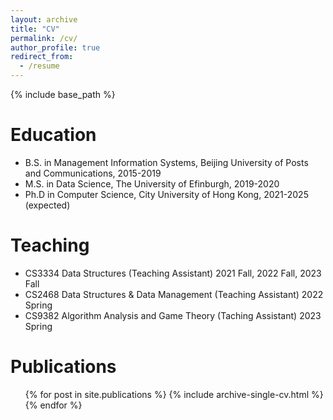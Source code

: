 ```yaml
---
layout: archive
title: "CV"
permalink: /cv/
author_profile: true
redirect_from:
  - /resume
---
```


{% include base_path %}

Education
======
* B.S. in Management Information Systems, Beijing University of Posts and Communications, 2015-2019
* M.S. in Data Science, The University of Efinburgh, 2019-2020
* Ph.D in Computer Science, City University of Hong Kong, 2021-2025 (expected)

Teaching
======
* CS3334 Data Structures (Teaching Assistant)    2021 Fall, 2022 Fall, 2023 Fall
* CS2468 Data Structures & Data Management (Teaching Assistant)    2022 Spring
* CS9382 Algorithm Analysis and Game Theory (Taching Assistant) 2023 Spring
<!-- 
Work experience
======
* Summer 2015: Research Assistant
  * Github University
  * Duties included: Tagging issues
  * Supervisor: Professor Git

* Fall 2015: Research Assistant
  * Github University
  * Duties included: Merging pull requests
  * Supervisor: Professor Hub
<!--  
Skills
======
* Skill 1
* Skill 2
  * Sub-skill 2.1
  * Sub-skill 2.2
  * Sub-skill 2.3
* Skill 3
-->
Publications
======
  <ul>{% for post in site.publications %}
    {% include archive-single-cv.html %}
  {% endfor %}</ul>
<!--  
Talks
======
  <ul>{% for post in site.talks %}
    {% include archive-single-talk-cv.html %}
  {% endfor %}</ul>
<!--  
Teaching
======
  <ul>{% for post in site.teaching %}
    {% include archive-single-cv.html %}
  {% endfor %}</ul>
<!--    
Service and leadership
======
* Currently signed in to 43 different slack teams
-->
